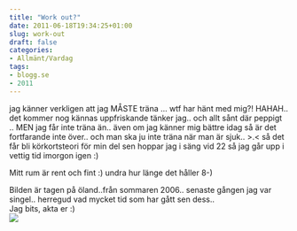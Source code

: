```yaml
---
title: "Work out?"
date: 2011-06-18T19:34:25+01:00
slug: work-out
draft: false
categories:
- Allmänt/Vardag
tags:
- blogg.se
- 2011
---
```

jag känner verkligen att jag MÅSTE träna ... wtf har hänt med mig?! HAHAH.. det kommer nog kännas uppfriskande tänker jag.. och allt sånt där peppigt .. MEN jag får inte träna än.. även om jag känner mig bättre idag så är det fortfarande inte över.. och man ska ju inte träna när man är sjuk.. >.< så det får bli körkortsteori för min del sen hoppar jag i säng vid 22 så jag går upp i vettig tid imorgon igen :)  
  
Mitt rum är rent och fint :) undra hur länge det håller 8-)  
  
Bilden är tagen på öland..från sommaren 2006.. senaste gången jag var singel.. herregud vad mycket tid som har gått sen dess..  
Jag bits, akta er :)  
![](/assets/images/blogg.se/bild448_153425459.jpg)